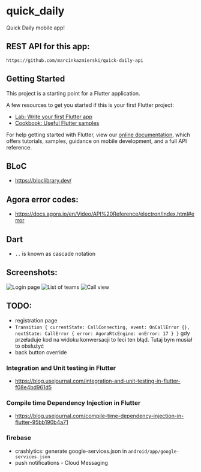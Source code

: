 # quick_daily

Quick Daily mobile app!

## REST API for this app:
`https://github.com/marcinkazmierski/quick-daily-api`

## Getting Started

This project is a starting point for a Flutter application.

A few resources to get you started if this is your first Flutter project:

- [Lab: Write your first Flutter app](https://flutter.dev/docs/get-started/codelab)
- [Cookbook: Useful Flutter samples](https://flutter.dev/docs/cookbook)

For help getting started with Flutter, view our
[online documentation](https://flutter.dev/docs), which offers tutorials,
samples, guidance on mobile development, and a full API reference.

## BLoC
- https://bloclibrary.dev/

## Agora error codes:
- https://docs.agora.io/en/Video/API%20Reference/electron/index.html#error

## Dart
- `..` is known as cascade notation

## Screenshots:
![Login page](screenshots/Screenshot_1.png)
![List of teams](screenshots/Screenshot_2.png)
![Call view](screenshots/Screenshot_3.png)


## TODO:
- registration page
- `Transition { currentState: CallConnecting, event: OnCallError {}, nextState: CallError { error: AgoraRtcEngine: onError: 17 } }`
gdy przeładuje kod na widoku konwersacji to leci ten błąd. Tutaj bym musiał to obsłużyć
- back button override

### Integration and Unit testing in Flutter
- https://blog.usejournal.com/integration-and-unit-testing-in-flutter-f08e4bd961d5

### Compile time Dependency Injection in Flutter
- https://blog.usejournal.com/compile-time-dependency-injection-in-flutter-95bb190b4a71

### firebase
- crashlytics: generate google-services.json in `android/app/google-services.json`
- push notifications - Cloud Messaging